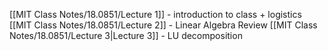 [[MIT Class Notes/18.0851/Lecture 1]] - introduction to class + logistics
[[MIT Class Notes/18.0851/Lecture 2]] - Linear Algebra Review
[[MIT Class Notes/18.0851/Lecture 3|Lecture 3]] - LU decomposition